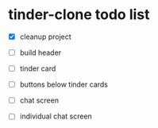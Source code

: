 # tinder-clone todo list

* [x] cleanup project
* [ ] build header
* [ ] tinder card
* [ ] buttons below tinder cards

* [ ] chat screen
 * [ ] individual chat screen
